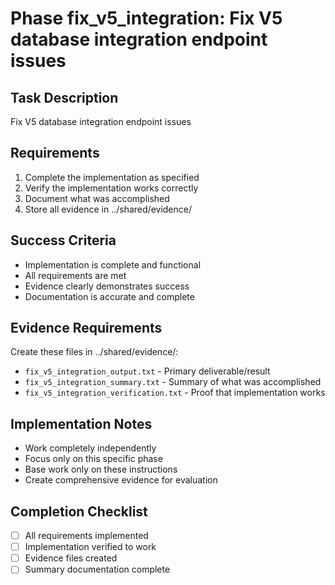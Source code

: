 # Phase fix_v5_integration: Fix V5 database integration endpoint issues

## Task Description
Fix V5 database integration endpoint issues

## Requirements
<!-- Customize these requirements for your specific phase -->
1. Complete the implementation as specified
2. Verify the implementation works correctly
3. Document what was accomplished
4. Store all evidence in ../shared/evidence/

## Success Criteria
<!-- Customize these criteria for your specific phase -->
- Implementation is complete and functional
- All requirements are met
- Evidence clearly demonstrates success
- Documentation is accurate and complete

## Evidence Requirements
Create these files in ../shared/evidence/:
- `fix_v5_integration_output.txt` - Primary deliverable/result
- `fix_v5_integration_summary.txt` - Summary of what was accomplished
- `fix_v5_integration_verification.txt` - Proof that implementation works

## Implementation Notes
- Work completely independently
- Focus only on this specific phase
- Base work only on these instructions
- Create comprehensive evidence for evaluation

## Completion Checklist
- [ ] All requirements implemented
- [ ] Implementation verified to work
- [ ] Evidence files created
- [ ] Summary documentation complete
